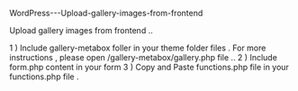 WordPress---Upload-gallery-images-from-frontend

Upload gallery images from frontend ..


1 ) Include gallery-metabox foller in your theme folder files . 
	For more instructions , please open /gallery-metabox/gallery.php file ..
2 ) Include form.php content in your form 
3 ) Copy and Paste functions.php file in your functions.php file . 

